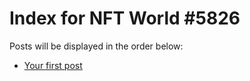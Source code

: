 # Index for NFT World #5826
Posts will be displayed in the order below:

- [Your first post](./001-first.md)

